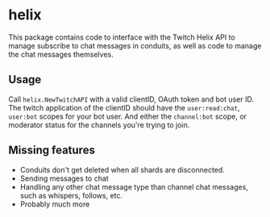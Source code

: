# helix

This package contains code to interface with the Twitch Helix API to manage subscribe to chat messages in conduits, as well as code to manage the chat messages themselves.  

## Usage

Call `helix.NewTwitchAPI` with a valid clientID, OAuth token and bot user ID.  
The twitch application of the clientID should have the `user:read:chat`, `user:bot` scopes for your bot user. And either the `channel:bot` scope, or moderator status for the channels you're trying to join.

## Missing features

- Conduits don't get deleted when all shards are disconnected.
- Sending messages to chat
- Handling any other chat message type than channel chat messages, such as whispers, follows, etc.
- Probably much more